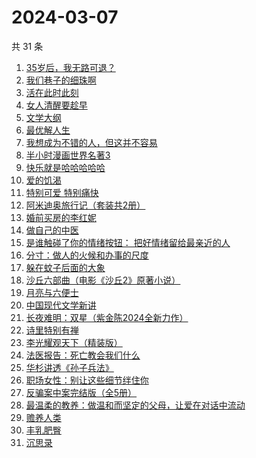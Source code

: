 # 2024-03-07

共 31 条

<!-- BEGIN WEREAD -->
<!-- 最后更新时间 2024-03-07 20:01:35 +0800 -->
1. [35岁后，我无路可退？](https://weread.qq.com/web/bookDetail/3ec32660813ab898eg0136a2)
1. [我们巷子的细珠啊](https://weread.qq.com/web/bookDetail/e9632490813ab8976g010e69)
1. [活在此时此刻](https://weread.qq.com/web/bookDetail/e283207071728722e28cb43)
1. [女人清醒要趁早](https://weread.qq.com/web/bookDetail/2e7327605caab62e79f0fac)
1. [文学大纲](https://weread.qq.com/web/bookDetail/ab332c30813ab8977g013023)
1. [最优解人生](https://weread.qq.com/web/bookDetail/87b327c0813ab7c11g01944b)
1. [我想成为不错的人，但这并不容易](https://weread.qq.com/web/bookDetail/45f32de0813ab898cg01475d)
1. [半小时漫画世界名著3](https://weread.qq.com/web/bookDetail/d4a32840813ab777dg011f08)
1. [快乐就是哈哈哈哈哈](https://weread.qq.com/web/bookDetail/0c632db0813ab708ag0170b2)
1. [爱的饥渴](https://weread.qq.com/web/bookDetail/97d32bd0813ab67dag015a37)
1. [特别可爱 特别痛快](https://weread.qq.com/web/bookDetail/11a32e307237179611aa8ec)
1. [阿米迪奥旅行记（套装共2册）](https://weread.qq.com/web/bookDetail/25e32f40813ab7fdbg0110c8)
1. [婚前买房的李红妮](https://weread.qq.com/web/bookDetail/a56323f0813ab8752g01251c)
1. [做自己的中医](https://weread.qq.com/web/bookDetail/67932ef07279333d679cb7a)
1. [是谁触碰了你的情绪按钮： 把好情绪留给最亲近的人](https://weread.qq.com/web/bookDetail/fb5323a0724b1404fb528b4)
1. [分寸：做人的火候和办事的尺度](https://weread.qq.com/web/bookDetail/ab1324c054d509ab1a81372)
1. [躲在蚊子后面的大象](https://weread.qq.com/web/bookDetail/bfc32800813ab883bg0165f3)
1. [沙丘六部曲（电影《沙丘2》原著小说）](https://weread.qq.com/web/bookDetail/a7b321607199d7fba7bb736)
1. [月亮与六便士](https://weread.qq.com/web/bookDetail/357321807247960b357a876)
1. [中国现代文学新讲](https://weread.qq.com/web/bookDetail/22332f10813ab84c4g012b62)
1. [长夜难明：双星（紫金陈2024全新力作）](https://weread.qq.com/web/bookDetail/b5632fe0813ab88a5g014348)
1. [诗里特别有禅](https://weread.qq.com/web/bookDetail/ef432df0534c9bef4915ebb)
1. [李光耀观天下（精装版）](https://weread.qq.com/web/bookDetail/63c32e90813ab844ag014d47)
1. [法医报告：死亡教会我们什么](https://weread.qq.com/web/bookDetail/dd9322c071ca61afdd9b4d0)
1. [华杉讲透《孙子兵法》](https://weread.qq.com/web/bookDetail/df53233058b19fdf50fa893)
1. [职场女性：别让这些细节绊住你](https://weread.qq.com/web/bookDetail/9d832b2072a730499d822df)
1. [反骗案中案完结版（全5册）](https://weread.qq.com/web/bookDetail/84a32180727df64784aa59b)
1. [最温柔的教养：做温和而坚定的父母，让爱在对话中流动](https://weread.qq.com/web/bookDetail/7ea32a20813ab78beg01381b)
1. [赡养人类](https://weread.qq.com/web/bookDetail/a783203071eb6320a789765)
1. [丰乳肥臀](https://weread.qq.com/web/bookDetail/ea532d2071938fb5ea51430)
1. [沉思录](https://weread.qq.com/web/bookDetail/5ce32e707198e43e5ce7fe4)
<!-- END WEREAD -->